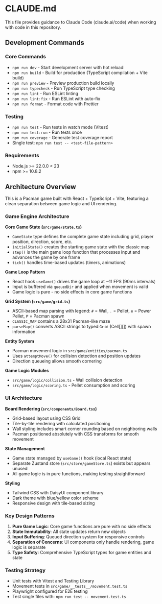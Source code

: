 # CLAUDE.md

This file provides guidance to Claude Code (claude.ai/code) when working with code in this repository.

## Development Commands

### Core Commands

- `npm run dev` - Start development server with hot reload
- `npm run build` - Build for production (TypeScript compilation + Vite build)
- `npm run preview` - Preview production build locally
- `npm run typecheck` - Run TypeScript type checking
- `npm run lint` - Run ESLint linting
- `npm run lint:fix` - Run ESLint with auto-fix
- `npm run format` - Format code with Prettier

### Testing

- `npm run test` - Run tests in watch mode (Vitest)
- `npm run test:run` - Run tests once
- `npm run coverage` - Generate test coverage report
- Single test: `npm run test -- <test-file-pattern>`

### Requirements

- Node.js >= 22.0.0 < 23
- npm >= 10.8.2

## Architecture Overview

This is a Pacman game built with React + TypeScript + Vite, featuring a clean separation between game logic and UI rendering.

### Game Engine Architecture

**Core Game State (`src/game/state.ts`)**

- `GameState` type defines the complete game state including grid, player position, direction, score, etc.
- `initialState()` creates the starting game state with the classic map
- `step()` is the main game loop function that processes input and advances the game by one frame
- `tick()` handles time-based updates (timers, animations)

**Game Loop Pattern**

- React hook `useGame()` drives the game loop at ~11 FPS (90ms intervals)
- Input is buffered via `queuedDir` and applied when movement is valid
- Game logic is pure - no side effects in core game functions

**Grid System (`src/game/grid.ts`)**

- ASCII-based map parsing with legend: `#` = Wall, `.` = Pellet, `o` = Power Pellet, `P` = Pacman spawn
- `CLASSIC_MAP` contains a 28x31 Pacman-like maze
- `parseMap()` converts ASCII strings to typed `Grid` (Cell[][]) with spawn information

**Entity System**

- Pacman movement logic in `src/game/entities/pacman.ts`
- Uses `attemptMove()` for collision detection and position updates
- Direction queueing allows smooth cornering

**Game Logic Modules**

- `src/game/logic/collision.ts` - Wall collision detection
- `src/game/logic/scoring.ts` - Pellet consumption and scoring

### UI Architecture

**Board Rendering (`src/components/Board.tsx`)**

- Grid-based layout using CSS Grid
- Tile-by-tile rendering with calculated positioning
- Wall styling includes smart corner rounding based on neighboring walls
- Pacman positioned absolutely with CSS transforms for smooth movement

**State Management**

- Game state managed by `useGame()` hook (local React state)
- Separate Zustand store (`src/store/gameStore.ts`) exists but appears unused
- All game logic is in pure functions, making testing straightforward

**Styling**

- Tailwind CSS with DaisyUI component library
- Dark theme with blue/yellow color scheme
- Responsive design with tile-based sizing

### Key Design Patterns

1. **Pure Game Logic**: Core game functions are pure with no side effects
2. **State Immutability**: All state updates return new objects
3. **Input Buffering**: Queued direction system for responsive controls
4. **Separation of Concerns**: UI components only handle rendering, game logic is separate
5. **Type Safety**: Comprehensive TypeScript types for game entities and state

### Testing Strategy

- Unit tests with Vitest and Testing Library
- Movement tests in `src/game/__tests__/movement.test.ts`
- Playwright configured for E2E testing
- Test single files with: `npm run test -- movement.test.ts`
